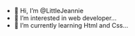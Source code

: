 - 👋 Hi, I’m @LittleJeannie
- 👀 I’m interested in web developer...
- 🌱 I’m currently learning Html and Css...

<!---
LittleJeannie/LittleJeannie is a ✨ special ✨ repository because its `README.md` (this file) appears on your GitHub profile.
You can click the Preview link to take a look at your changes.
--->
